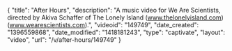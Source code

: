 {
    "title": "After Hours",
    "description": "A music video for We Are Scientists, directed by Akiva Schaffer of The Lonely Island (www.thelonelyisland.com) (www.wearescientists.com).",
    "videoid": "149749",
    "date_created": "1396559868",
    "date_modified": "1418181243",
    "type": "captivate",
    "layout": "video",
    "url": "\/v\/after-hours\/149749"
}